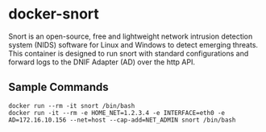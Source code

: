 # docker-snort
Snort is an open-source, free and lightweight network intrusion detection system (NIDS) software for Linux and Windows to detect emerging threats. This container is designed to run snort with standard configurations and forward logs to the DNIF Adapter (AD) over the http API.

## Sample Commands

```
docker run --rm -it snort /bin/bash
docker run -it --rm -e HOME_NET=1.2.3.4 -e INTERFACE=eth0 -e AD=172.16.10.156 --net=host --cap-add=NET_ADMIN snort /bin/bash

```